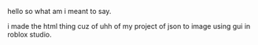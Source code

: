 hello so what am i meant to say.

i made the html thing cuz of uhh of my project of json to image using gui in roblox studio.
